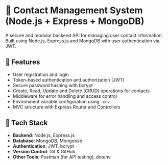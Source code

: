 # 📇 Contact Management System (Node.js + Express + MongoDB)

A secure and modular backend API for managing user contact information. Built using Node.js, Express.js and MongoDB with user authentication via JWT.

## 🔧 Features

- User registration and login
- Token-based authentication and authorization (JWT)
- Secure password hashing with bcrypt
- Create, Read, Update and Delete (CRUD) operations for contacts
- Middleware for error handling and access control
- Environment variable configuration using `.env`
- MVC structure with Express Router and Controllers

## 📂 Tech Stack

- **Backend**: Node.js, Express.js
- **Database**: MongoDB, Mongoose
- **Authentication**: JWT, bcrypt
- **Version Control**: Git & GitHub
- **Other Tools**: Postman (for API testing), dotenv
